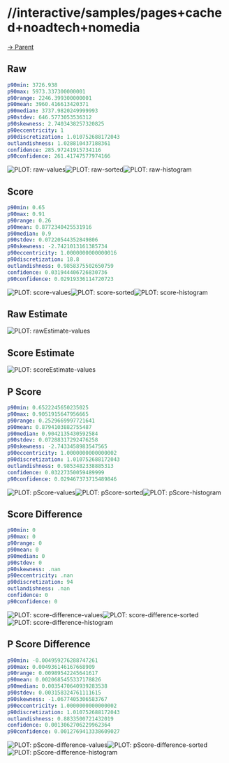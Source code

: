 
# //interactive/samples/pages+cached+noadtech+nomedia

[→ Parent](../..)


## Raw


```yaml
p90min: 3726.938
p90max: 5973.337300000001
p90range: 2246.399300000001
p90mean: 3960.416613420371
p90median: 3737.9820249999993
p90stdev: 646.5773053536312
p90skewness: 2.7403438257320825
p90eccentricity: 1
p90discretization: 1.010752688172043
outlandishness: 1.028810437188361
confidence: 285.97241915734116
p90confidence: 261.41747577974166

```

![PLOT: raw-values](./raw/values.svg)![PLOT: raw-sorted](./raw/sorted.svg)![PLOT: raw-histogram](./raw/histogram.svg)
## Score


```yaml
p90min: 0.65
p90max: 0.91
p90range: 0.26
p90mean: 0.8772340425531916
p90median: 0.9
p90stdev: 0.07220544352849806
p90skewness: -2.7421013161385734
p90eccentricity: 1.0000000000000016
p90discretization: 18.8
outlandishness: 0.9858375502650759
confidence: 0.031944406726830736
p90confidence: 0.02919336114720723

```

![PLOT: score-values](./score/values.svg)![PLOT: score-sorted](./score/sorted.svg)![PLOT: score-histogram](./score/histogram.svg)
## Raw Estimate

![PLOT: rawEstimate-values](./rawEstimate/values.svg)
## Score Estimate

![PLOT: scoreEstimate-values](./scoreEstimate/values.svg)
## P Score


```yaml
p90min: 0.6522245650235025
p90max: 0.9051915647956665
p90range: 0.2529669997721641
p90mean: 0.8794103882755487
p90median: 0.9042135430592584
p90stdev: 0.07288317292476258
p90skewness: -2.7433458983547565
p90eccentricity: 1.0000000000000002
p90discretization: 1.010752688172043
outlandishness: 0.9853482338885313
confidence: 0.03227350059489999
p90confidence: 0.029467373715489846

```

![PLOT: pScore-values](./pScore/values.svg)![PLOT: pScore-sorted](./pScore/sorted.svg)![PLOT: pScore-histogram](./pScore/histogram.svg)
## Score Difference


```yaml
p90min: 0
p90max: 0
p90range: 0
p90mean: 0
p90median: 0
p90stdev: 0
p90skewness: .nan
p90eccentricity: .nan
p90discretization: 94
outlandishness: .nan
confidence: 0
p90confidence: 0

```

![PLOT: score-difference-values](./score-difference/values.svg)![PLOT: score-difference-sorted](./score-difference/sorted.svg)![PLOT: score-difference-histogram](./score-difference/histogram.svg)
## P Score Difference


```yaml
p90min: -0.004959276288747261
p90max: 0.004936146167668909
p90range: 0.00989542245641617
p90mean: 0.0020685455337178826
p90median: 0.0035470640939283538
p90stdev: 0.003158324761111615
p90skewness: -1.0677405306583767
p90eccentricity: 1.0000000000000002
p90discretization: 1.010752688172043
outlandishness: 0.8833500721432019
confidence: 0.0013062706229962364
p90confidence: 0.0012769413338609027

```

![PLOT: pScore-difference-values](./pScore-difference/values.svg)![PLOT: pScore-difference-sorted](./pScore-difference/sorted.svg)![PLOT: pScore-difference-histogram](./pScore-difference/histogram.svg)